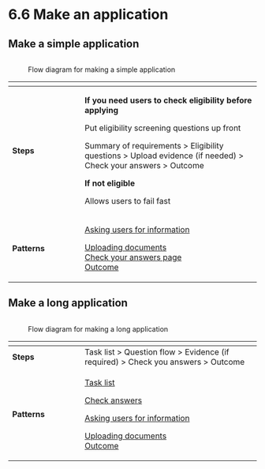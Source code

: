 # 6.6 Make an application

## Make a simple application

<figure><img src="../../../../.gitbook/assetsMake an application.png" alt=""><figcaption><p>Flow diagram for making a simple application</p></figcaption></figure>

<table data-header-hidden><thead><tr><th width="131"></th><th></th></tr></thead><tbody><tr><td><strong>Steps</strong></td><td><p><strong>If you need users to check eligibility before applying</strong> </p><p>Put eligibility screening questions up front</p><p></p><p>Summary of requirements > Eligibility questions > Upload evidence (if needed) > Check your answers > Outcome</p><p></p><p><strong>If not eligible</strong></p><p>Allows users to fail fast </p></td></tr><tr><td><strong>Patterns</strong></td><td><p><a href="../6-page-templates/7.12-asking-users-for-information.md">Asking users for information</a></p><p><a href="../6-page-templates/7.13-uploading-documents.md">Uploading documents</a><br><a href="../6-page-templates/7.14-check-answers.md">Check your answers page<br></a><a href="../6-page-templates/7.15-outcome.md">Outcome</a></p></td></tr></tbody></table>

## Make a long application

<figure><img src="../../../../.gitbook/assetsMake a long application.png" alt=""><figcaption><p>Flow diagram for making a long application</p></figcaption></figure>

<table data-header-hidden><thead><tr><th width="131"></th><th></th></tr></thead><tbody><tr><td><strong>Steps</strong></td><td>Task list > Question flow > Evidence (if required) > Check you answers > Outcome</td></tr><tr><td><strong>Patterns</strong></td><td><p><a href="../6-page-templates/7.11-task-list.md">Task list</a></p><p><a href="../6-page-templates/7.14-check-answers.md">Check answers</a></p><p><a href="../6-page-templates/7.12-asking-users-for-information.md">Asking users for information</a></p><p><a href="../6-page-templates/7.13-uploading-documents.md">Uploading documents</a><br><a href="../6-page-templates/7.15-outcome.md">Outcome</a></p></td></tr></tbody></table>
